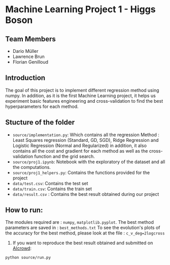 # Machine Learning Project 1 - Higgs Boson

## Team Members
* Dario Müller
* Lawrence Brun
* Florian Genilloud

## Introduction 

The goal of this project is to implement different regression method using numpy. In addition, as it is the first Machine Learning project,
it helps us experiment basic features engineering and cross-validation to find the best hyperparameters for each method.

## Stucture of the folder

* `source/implementation.py`: Which contains all the regression Method : Least Squares regression (Standard, GD, SGD), Ridge Regression and Logistic Regression (Normal and Regularized) in addition, it also contains all the cost and gradient for each method as well as the cross-validation function and the grid search.
* `source/proj1.ipynb`: Notebook with the exploratory of the dataset and all the computations.
* `source/proj1_helpers.py`: Contains the functions provided for the project
* `data/test.csv`: Contains the test set
* `data/train.csv`: Contains the train set
* `data/result.csv` : Contains the best result obtained during our project

## How to run:
The modules required are : `numpy`, `matplotlib.pyplot`.
The best method parameters are saved in : `best_methods.txt`
To see the evolution's plots of the accuracy for the best method, please look at the file : `c_v_deg=2logcross`

1. If you want to reproduce the best result obtained and submitted on [AIcrowd](https://www.aicrowd.com/challenges/epfl-machine-learning-higgs/leaderboards):
```
python source/run.py
```

